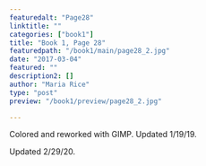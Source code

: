```yaml
---
featuredalt: "Page28"
linktitle: ""
categories: ["book1"]
title: "Book 1, Page 28"
featuredpath: "/book1/main/page28_2.jpg"
date: "2017-03-04"
featured: ""
description2: []
author: "Maria Rice"
type: "post"
preview: "/book1/preview/page28_2.jpg"

---
```


Colored and reworked with GIMP. Updated 1/19/19.

Updated 2/29/20.

